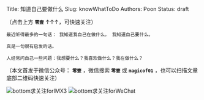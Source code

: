 Title:  知道自己要做什么
Slug:   knowWhatToDo
Authors: Poon
Status: draft



（点击上方 **`零壹`** ↑↑↑，可快速关注）


 	最近听得最多的一句话： 我知道我自己在做什么。 我知道自己要什么。

 	真是一句很有启发的话。

 	人经常问自己一些问题：我想要什么？我喜欢做什么？我在做什么？

（本文首发于微信公众号： **`零壹`** ，微信搜索 **`零壹`** 或 **`magicof01`** ，也可以扫描文章底部二维码快速关注）

![bottom求关注forIMX3](http://www.imx3.com/img/weixin_bi_common/sdr_code_tree_01.png)
![bottom求关注forWeChat](https://mmbiz.qlogo.cn/mmbiz/4nvtcdfOq5YlCGvb34PQjdBC22yOGTOBVC52yRcjkVicxnJ7YcWXQulc8icUB124wxprq0nY4ULiaZffT4P5AGLcg/0?wx_fmt=png)

